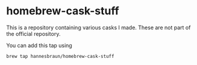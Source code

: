 # homebrew-cask-stuff

This is a repository containing various casks I made. These are not part of the official repository.

You can add this tap using
```bash
brew tap hannesbraun/homebrew-cask-stuff
```
